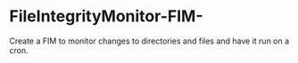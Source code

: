 # FileIntegrityMonitor-FIM-
Create a FIM to monitor changes to directories and files and have it run on a cron.
